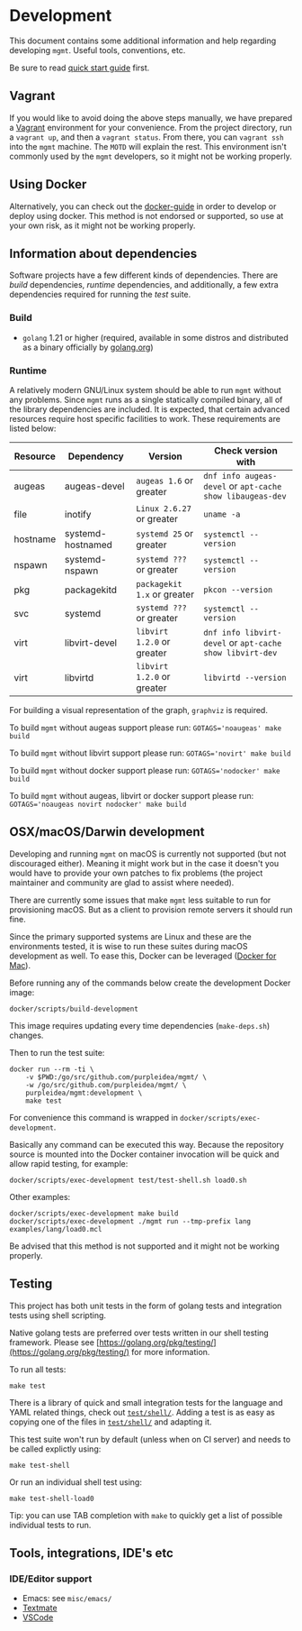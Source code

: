 # Development

This document contains some additional information and help regarding
developing `mgmt`. Useful tools, conventions, etc.

Be sure to read [quick start guide](quick-start-guide.md) first.

## Vagrant

If you would like to avoid doing the above steps manually, we have prepared a
[Vagrant](https://www.vagrantup.com/) environment for your convenience. From the
project directory, run a `vagrant up`, and then a `vagrant status`. From there,
you can `vagrant ssh` into the `mgmt` machine. The `MOTD` will explain the rest.
This environment isn't commonly used by the `mgmt` developers, so it might not
be working properly.

## Using Docker

Alternatively, you can check out the [docker-guide](docker-guide.md) in order to
develop or deploy using docker. This method is not endorsed or supported, so use
at your own risk, as it might not be working properly.

## Information about dependencies

Software projects have a few different kinds of dependencies. There are _build_
dependencies, _runtime_ dependencies, and additionally, a few extra dependencies
required for running the _test_ suite.

### Build

* `golang` 1.21 or higher (required, available in some distros and distributed
as a binary officially by [golang.org](https://golang.org/dl/))

### Runtime

A relatively modern GNU/Linux system should be able to run `mgmt` without any
problems. Since `mgmt` runs as a single statically compiled binary, all of the
library dependencies are included. It is expected, that certain advanced
resources require host specific facilities to work. These requirements are
listed below:

| Resource | Dependency        | Version                     | Check version with                                        |
|----------|-------------------|-----------------------------|-----------------------------------------------------------|
| augeas   | augeas-devel      | `augeas 1.6` or greater     | `dnf info augeas-devel` or `apt-cache show libaugeas-dev` |
| file     | inotify           | `Linux 2.6.27` or greater   | `uname -a`                                                |
| hostname | systemd-hostnamed | `systemd 25` or greater     | `systemctl --version`                                     |
| nspawn   | systemd-nspawn    | `systemd ???` or greater    | `systemctl --version`                                     |
| pkg      | packagekitd       | `packagekit 1.x` or greater | `pkcon --version`                                         |
| svc      | systemd           | `systemd ???` or greater    | `systemctl --version`                                     |
| virt     | libvirt-devel     | `libvirt 1.2.0` or greater  | `dnf info libvirt-devel` or `apt-cache show libvirt-dev`  |
| virt     | libvirtd          | `libvirt 1.2.0` or greater  | `libvirtd --version`                                      |

For building a visual representation of the graph, `graphviz` is required.

To build `mgmt` without augeas support please run:
`GOTAGS='noaugeas' make build`

To build `mgmt` without libvirt support please run:
`GOTAGS='novirt' make build`

To build `mgmt` without docker support please run:
`GOTAGS='nodocker' make build`

To build `mgmt` without augeas, libvirt or docker support please run:
`GOTAGS='noaugeas novirt nodocker' make build`

## OSX/macOS/Darwin development

Developing and running `mgmt` on macOS is currently not supported (but not
discouraged either). Meaning it might work but in the case it doesn't you would
have to provide your own patches to fix problems (the project maintainer and
community are glad to assist where needed).

There are currently some issues that make `mgmt` less suitable to run for
provisioning macOS. But as a client to provision remote servers it should run
fine.

Since the primary supported systems are Linux and these are the environments
tested, it is wise to run these suites during macOS development as well. To ease
this, Docker can be leveraged ([Docker for Mac](https://docs.docker.com/docker-for-mac/)).

Before running any of the commands below create the development Docker image:

```
docker/scripts/build-development
```

This image requires updating every time dependencies (`make-deps.sh`) changes.

Then to run the test suite:

```
docker run --rm -ti \
	-v $PWD:/go/src/github.com/purpleidea/mgmt/ \
	-w /go/src/github.com/purpleidea/mgmt/ \
	purpleidea/mgmt:development \
	make test
```

For convenience this command is wrapped in `docker/scripts/exec-development`.

Basically any command can be executed this way. Because the repository source is
mounted into the Docker container invocation will be quick and allow rapid
testing, for example:

```
docker/scripts/exec-development test/test-shell.sh load0.sh
```

Other examples:

```
docker/scripts/exec-development make build
docker/scripts/exec-development ./mgmt run --tmp-prefix lang examples/lang/load0.mcl
```

Be advised that this method is not supported and it might not be working
properly.

## Testing

This project has both unit tests in the form of golang tests and integration
tests using shell scripting.

Native golang tests are preferred over tests written in our shell testing
framework. Please see [https://golang.org/pkg/testing/](https://golang.org/pkg/testing/)
for more information.

To run all tests:

```
make test
```

There is a library of quick and small integration tests for the language and
YAML related things, check out [`test/shell/`](/test/shell). Adding a test is as
easy as copying one of the files in [`test/shell/`](/test/shell) and adapting
it.

This test suite won't run by default (unless when on CI server) and needs to be
called explictly using:

```
make test-shell
```

Or run an individual shell test using:

```
make test-shell-load0
```

Tip: you can use TAB completion with `make` to quickly get a list of possible
individual tests to run.

## Tools, integrations, IDE's etc

### IDE/Editor support

* Emacs: see `misc/emacs/`
* [Textmate](https://github.com/aequitas/mgmt.tmbundle)
* [VSCode](https://github.com/aequitas/mgmt.vscode)
